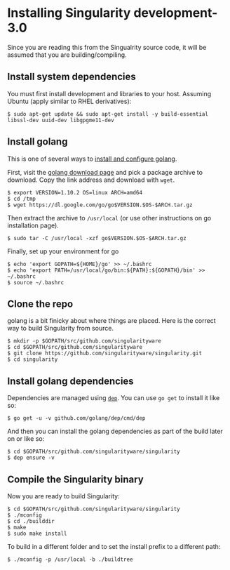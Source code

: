 # Installing Singularity development-3.0

Since you are reading this from the Singualrity source code, it will be assumed 
that you are building/compiling. 

## Install system dependencies 
You must first install development and libraries to your host. Assuming Ubuntu 
(apply similar to RHEL derivatives):

```
$ sudo apt-get update && sudo apt-get install -y build-essential libssl-dev uuid-dev libgpgme11-dev
```

## Install golang
This is one of several ways to [install and configure golang](https://golang.org/doc/install).

First, visit the [golang download page](https://golang.org/dl/) and pick a 
package archive to download.  Copy the link address and download with `wget`.

```
$ export VERSION=1.10.2 OS=linux ARCH=amd64
$ cd /tmp
$ wget https://dl.google.com/go/go$VERSION.$OS-$ARCH.tar.gz
```

Then extract the archive to `/usr/local` (or use other instructions on go 
installation page).

```
$ sudo tar -C /usr/local -xzf go$VERSION.$OS-$ARCH.tar.gz
```

Finally, set up your environment for go

```
$ echo 'export GOPATH=${HOME}/go' >> ~/.bashrc
$ echo 'export PATH=/usr/local/go/bin:${PATH}:${GOPATH}/bin' >> ~/.bashrc
$ source ~/.bashrc
```

## Clone the repo
golang is a bit finicky about where things are placed. Here is the correct way
to build Singularity from source.

```
$ mkdir -p $GOPATH/src/github.com/singularityware
$ cd $GOPATH/src/github.com/singularityware
$ git clone https://github.com/singularityware/singularity.git
$ cd singularity
```

## Install golang dependencies 
Dependencies are managed using [`dep`](https://github.com/golang/dep). You can 
use `go get` to install it like so:

```
$ go get -u -v github.com/golang/dep/cmd/dep
```

And then you can install the golang dependencies as part of the build later on or like so:

```
$ cd $GOPATH/src/github.com/singularityware/singularity
$ dep ensure -v
```

## Compile the Singularity binary
Now you are ready to build Singularity:

```
$ cd $GOPATH/src/github.com/singularityware/singularity
$ ./mconfig
$ cd ./builddir
$ make
$ sudo make install
```

To build in a different folder and to set the install prefix to a different path:

```
$ ./mconfig -p /usr/local -b ./buildtree
```

